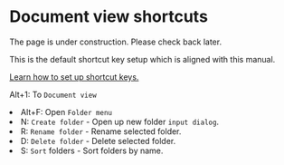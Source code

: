 # Document view shortcuts

<p>
The page is under construction. Please check back later.
</p>

<note>This is the default shortcut key setup which is aligned with this manual.</note>

<a href="Settings.md" anchor="set-shortcut-keys"> Learn how to set up shortcut keys.</a>

<shortcut>Alt+1</shortcut>: To <code>Document view</code>

<list>

<li><shortcut>Alt+F</shortcut>: Open <code>Folder menu</code>
<list>
    <li><shortcut>N</shortcut>: <code>Create folder</code> - Open up new folder <code>input dialog</code>.</li>
    <li><shortcut>R</shortcut>: <code>Rename folder</code> - Rename selected folder.</li>
    <li><shortcut>D</shortcut>: <code>Delete folder</code> - Delete selected folder.</li>
    <li><shortcut>S</shortcut>: <code>Sort</code> folders - Sort folders by name.</li>
</list>

[//]: # (</li>)

[//]: # (<li><shortcut>Alt+P</shortcut>: Open <code>Page menu</code>)

[//]: # (    <list>)

[//]: # (        <li><shortcut>O</shortcut>: <code>Open</code> - Open the selected page with the last &#40;active&#41; PDF blueprint version</li>)

[//]: # (        <li><shortcut>Shift+O</shortcut>: <code>Open version...</code> - Open the selected page with a selected version of PDF blueprint</li>)

[//]: # (        <li><shortcut>A</shortcut>: <code>Add PDF pages</code> - Open up an open <code>file dialog</code> to add new PDF pages from PDF files.</li>)

[//]: # (        <li><shortcut>Shift+A</shortcut>: <code>Add version</code> - Add a version of PDF blueprint to the page. The last added PDF blueprint version will be th active version.</li>)

[//]: # (         <li><shortcut>C</shortcut>: <code>Duplicate page</code> - Duplicate the selected page</li>        )

[//]: # (        <li><shortcut>L</shortcut>: <code>Replace PDF page</code> - Replace the last &#40;active&#41; version PDF blueprint by one other.</li>)

[//]: # (        <li><shortcut>R</shortcut>: <code>Rotate PDF page clockwise</code> - Rotate selected PDF pages clockwise.</li>)

[//]: # (        <li><shortcut>Shift+R</shortcut>: <code>Rotate PDF page counter-clockwise</code> - Rotate selected PDF pages counter-clockwise</li>)

[//]: # (        <li><shortcut>G</shortcut>: <code>Rename pages with regex</code>: Rename all pages in the folder whose text content matches the input regex rule.</li>)

[//]: # (         <li><shortcut></shortcut>: <code>View</code> - Open view size selection menus.)

[//]: # (            <list>)

[//]: # (            <li><shortcut>Shift+S</shortcut>: <code>Small</code> - Set page thumbnail size to small.</li>)

[//]: # (            <li><shortcut>Shift+M</shortcut>: <code>Medium</code> - Set page thumbnail size to medium.</li>)

[//]: # (            <li><shortcut>Shift+L</shortcut>: <code>Large</code> - Set page thumbnail size to large.</li>)

[//]: # (            </list>)

[//]: # (        </li>)

[//]: # (        <li><shortcut>Ctrl+A</shortcut>: <code>Select all</code> - Select all pages in view port</li>  )

[//]: # (        <li><shortcut>X</shortcut>: <code>Export PDF</code> - Export selected PDF pages to a single PDF file.</li>)

[//]: # (        <li><shortcut>E</shortcut>: <code>Delete pages</code> - Delete selected pages and additional data.</li>)

[//]: # (        <li><shortcut>Shift+E</shortcut>: <code>Delete version</code> - Delete the last PDF blueprint version.</li>)

[//]: # (        <li><shortcut>P</shortcut>: <code>Properties</code> - View and edit page properties.</li>)

[//]: # (    </list>)

</li>

</list>
